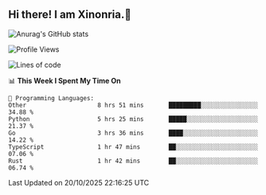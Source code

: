 ## Hi there! I am Xinonria.👋

![Anurag's GitHub stats](https://status-git-main-xinonrias-projects-f26540e3.vercel.app/api?username=xinonria&hide=stars,issues)

<!--START_SECTION:waka-->
![Profile Views](http://img.shields.io/badge/Profile%20Views-0-blue)

![Lines of code](https://img.shields.io/badge/From%20Hello%20World%20I%27ve%20Written-10.3%20million%20lines%20of%20code-blue)

📊 **This Week I Spent My Time On** 

```text
💬 Programming Languages: 
Other                    8 hrs 51 mins       █████████░░░░░░░░░░░░░░░░   34.88 % 
Python                   5 hrs 25 mins       █████░░░░░░░░░░░░░░░░░░░░   21.37 % 
Go                       3 hrs 36 mins       ████░░░░░░░░░░░░░░░░░░░░░   14.22 % 
TypeScript               1 hr 47 mins        ██░░░░░░░░░░░░░░░░░░░░░░░   07.06 % 
Rust                     1 hr 42 mins        ██░░░░░░░░░░░░░░░░░░░░░░░   06.74 % 
```


 Last Updated on 20/10/2025 22:16:25 UTC
<!--END_SECTION:waka-->

<!--
**xinonria/xinonria** is a ✨ _special_ ✨ repository because its `README.md` (this file) appears on your GitHub profile.

Here are some ideas to get you started:

- 🔭 I’m currently working on ...
- 🌱 I’m currently learning ...
- 👯 I’m looking to collaborate on ...
- 🤔 I’m looking for help with ...
- 💬 Ask me about ...
- 📫 How to reach me: ...
- 😄 Pronouns: ...
- ⚡ Fun fact: ...
-->


